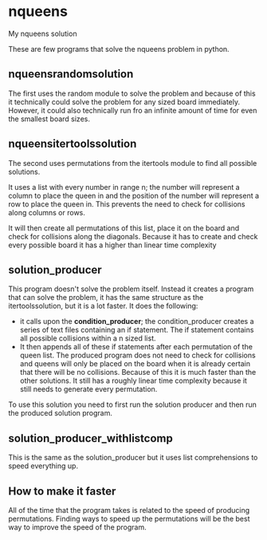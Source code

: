 # nqueens
My nqueens solution

These are few programs that solve the nqueens problem in python. 

<h2> nqueensrandomsolution </h2>
The first uses the random module to solve the problem and because of this it technically could solve the problem for any sized board immediately. However, it could also technically run fro an infinite amount of time for even the smallest board sizes.

<h2> nqueensitertoolssolution </h2>
The second uses permutations from the itertools module to find all possible solutions.

It uses a list with every number in range n; the number will represent a column to place the queen in and the position of the number will represent a row to place the queen in. This prevents the need to check for collisions along columns or rows. 

It will then create all permutations of this list, place it on the board and check for collisions along the diagonals. Because it has to create and check every possible board it has a higher than linear time complexity

<h2> solution_producer </h2>
This program doesn't solve the problem itself. Instead it creates a program that can solve the problem, it has the same structure as the itertoolssolution, but it is a lot faster. It does the following: 
<ul>
  <li> it calls upon the <b>condition_producer</b>; the condition_producer creates a series of text files containing an if statement. The if statement contains all possible collisions within a n sized list.</li>
   <li> It then appends all of these if statements after each permutation of the queen list. 
The produced program does not need to check for collisions and queens will only be placed on the board when it is already certain that there will be no collisions. Because of this it is much faster than the other solutions. It still has a roughly linear time complexity because it still needs to generate every permutation. </li>
</li>
</ul>
To use this solution you need to first run the solution producer and then run the produced solution program. 

<h2> solution_producer_withlistcomp </h2> 
This is the same as the solution_producer but it uses list comprehensions to speed everything up. 

<h2> How to make it faster </h2> 
All of the time that the program takes is related to the speed of producing permutations. Finding ways to speed up the permutations will be the best way to improve the speed of the program. 

